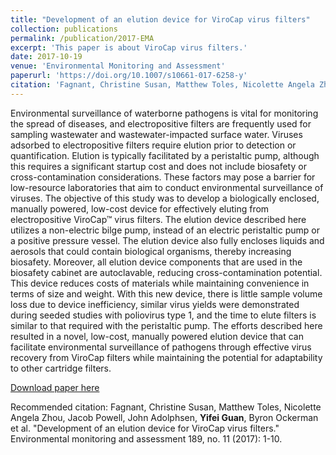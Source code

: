 ```yaml
---
title: "Development of an elution device for ViroCap virus filters"
collection: publications
permalink: /publication/2017-EMA
excerpt: 'This paper is about ViroCap virus filters.'
date: 2017-10-19
venue: 'Environmental Monitoring and Assessment'
paperurl: 'https://doi.org/10.1007/s10661-017-6258-y'
citation: 'Fagnant, Christine Susan, Matthew Toles, Nicolette Angela Zhou, Jacob Powell, John Adolphsen, <strong>Yifei Guan</strong>, Byron Ockerman et al. "Development of an elution device for ViroCap virus filters." Environmental monitoring and assessment 189, no. 11 (2017): 1-10.'
---
```


Environmental surveillance of waterborne pathogens is vital for monitoring the spread of diseases, and electropositive filters are frequently used for sampling wastewater and wastewater-impacted surface water. Viruses adsorbed to electropositive filters require elution prior to detection or quantification. Elution is typically facilitated by a peristaltic pump, although this requires a significant startup cost and does not include biosafety or cross-contamination considerations. These factors may pose a barrier for low-resource laboratories that aim to conduct environmental surveillance of viruses. The objective of this study was to develop a biologically enclosed, manually powered, low-cost device for effectively eluting from electropositive ViroCap™ virus filters. The elution device described here utilizes a non-electric bilge pump, instead of an electric peristaltic pump or a positive pressure vessel. The elution device also fully encloses liquids and aerosols that could contain biological organisms, thereby increasing biosafety. Moreover, all elution device components that are used in the biosafety cabinet are autoclavable, reducing cross-contamination potential. This device reduces costs of materials while maintaining convenience in terms of size and weight. With this new device, there is little sample volume loss due to device inefficiency, similar virus yields were demonstrated during seeded studies with poliovirus type 1, and the time to elute filters is similar to that required with the peristaltic pump. The efforts described here resulted in a novel, low-cost, manually powered elution device that can facilitate environmental surveillance of pathogens through effective virus recovery from ViroCap filters while maintaining the potential for adaptability to other cartridge filters.

[Download paper here](https://doi.org/10.1007/s10661-017-6258-y)

Recommended citation: Fagnant, Christine Susan, Matthew Toles, Nicolette Angela Zhou, Jacob Powell, John Adolphsen, <strong>Yifei Guan</strong>, Byron Ockerman et al. "Development of an elution device for ViroCap virus filters." Environmental monitoring and assessment 189, no. 11 (2017): 1-10.
